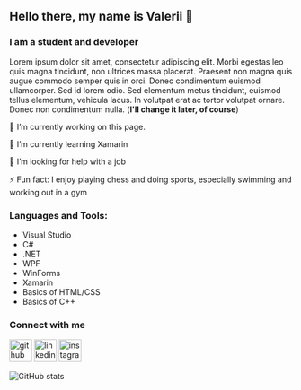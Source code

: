 ## Hello there, my name is Valerii 👋

### I am a student and developer

Lorem ipsum dolor sit amet, consectetur adipiscing elit. Morbi egestas leo quis magna tincidunt, non ultrices massa placerat. Praesent non magna quis augue commodo semper quis in orci. Donec condimentum euismod ullamcorper. Sed id lorem odio. Sed elementum metus tincidunt, euismod tellus elementum, vehicula lacus. In volutpat erat ac tortor volutpat ornare. Donec non condimentum nulla. (**I'll change it later, of course**)

🔭 I’m currently working on this page. 

🌱 I’m currently learning Xamarin 

🤔 I’m looking for help with a job 

⚡ Fun fact: I enjoy playing chess and doing sports, especially swimming and working out in a gym

### Languages and Tools:

- Visual Studio
- C#
- .NET
- WPF
- WinForms
- Xamarin
- Basics of HTML/CSS
- Basics of C++

### Connect with me

[<img src='https://cdn.jsdelivr.net/npm/simple-icons@3.0.1/icons/github.svg' alt='github' height='40'>](https://github.com/v-andrusenko)  [<img src='https://cdn.jsdelivr.net/npm/simple-icons@3.0.1/icons/linkedin.svg' alt='linkedin' height='40'>](https://www.linkedin.com/in/https://www.linkedin.com/in/valerii-andrusenko-4969b4212//)  [<img src='https://cdn.jsdelivr.net/npm/simple-icons@3.0.1/icons/instagram.svg' alt='instagram' height='40'>](https://www.instagram.com/https://www.instagram.com/howyouddoing/)  

![GitHub stats](https://github-readme-stats.vercel.app/api?username=v-andrusenko&show_icons=true)  
